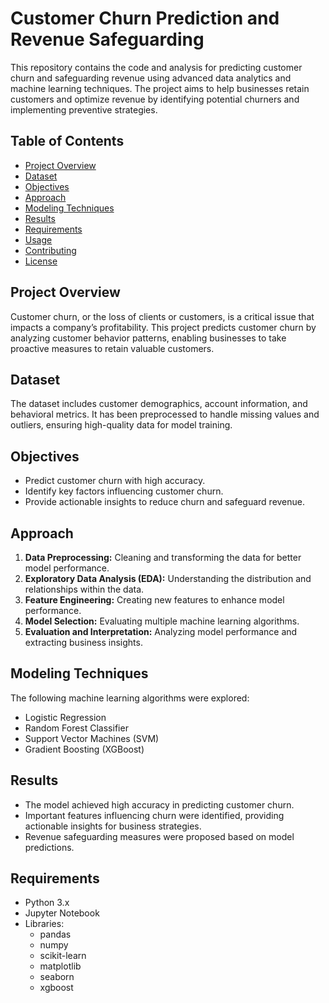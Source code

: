 # Customer Churn Prediction and Revenue Safeguarding

This repository contains the code and analysis for predicting customer churn and safeguarding revenue using advanced data analytics and machine learning techniques. The project aims to help businesses retain customers and optimize revenue by identifying potential churners and implementing preventive strategies.

## Table of Contents
- [Project Overview](#project-overview)
- [Dataset](#dataset)
- [Objectives](#objectives)
- [Approach](#approach)
- [Modeling Techniques](#modeling-techniques)
- [Results](#results)
- [Requirements](#requirements)
- [Usage](#usage)
- [Contributing](#contributing)
- [License](#license)

## Project Overview
Customer churn, or the loss of clients or customers, is a critical issue that impacts a company’s profitability. This project predicts customer churn by analyzing customer behavior patterns, enabling businesses to take proactive measures to retain valuable customers.

## Dataset
The dataset includes customer demographics, account information, and behavioral metrics. It has been preprocessed to handle missing values and outliers, ensuring high-quality data for model training.

## Objectives
- Predict customer churn with high accuracy.
- Identify key factors influencing customer churn.
- Provide actionable insights to reduce churn and safeguard revenue.

## Approach
1. **Data Preprocessing:** Cleaning and transforming the data for better model performance.
2. **Exploratory Data Analysis (EDA):** Understanding the distribution and relationships within the data.
3. **Feature Engineering:** Creating new features to enhance model performance.
4. **Model Selection:** Evaluating multiple machine learning algorithms.
5. **Evaluation and Interpretation:** Analyzing model performance and extracting business insights.

## Modeling Techniques
The following machine learning algorithms were explored:
- Logistic Regression
- Random Forest Classifier
- Support Vector Machines (SVM)
- Gradient Boosting (XGBoost)

## Results
- The model achieved high accuracy in predicting customer churn.
- Important features influencing churn were identified, providing actionable insights for business strategies.
- Revenue safeguarding measures were proposed based on model predictions.

## Requirements
- Python 3.x
- Jupyter Notebook
- Libraries:
  - pandas
  - numpy
  - scikit-learn
  - matplotlib
  - seaborn
  - xgboost


